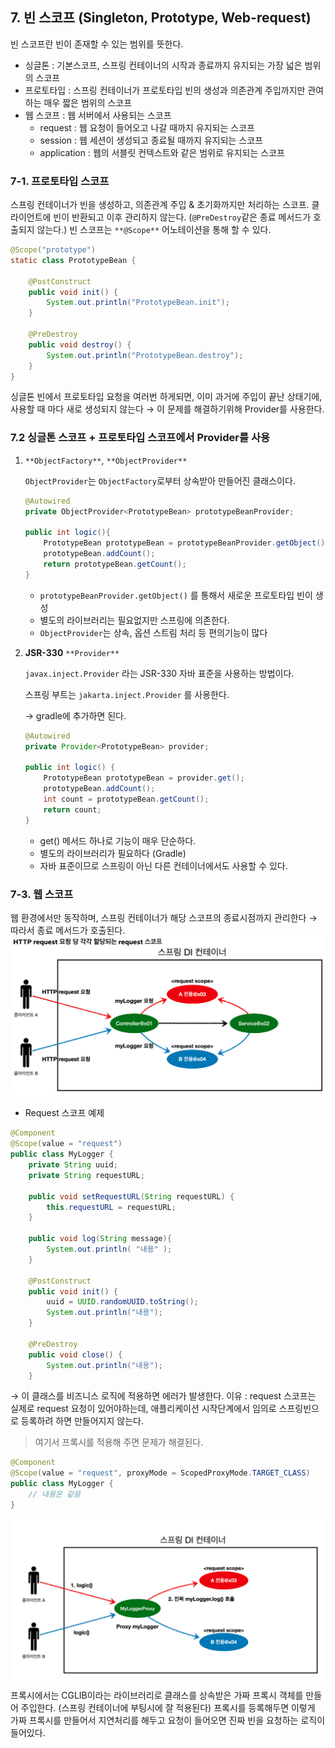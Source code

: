 ## 7. 빈 스코프 (Singleton, Prototype, Web-request)
빈 스코프란 빈이 존재할 수 있는 범위를 뜻한다.
- 싱글톤 : 기본스코프, 스프링 컨테이너의 시작과 종료까지 유지되는 가장 넓은 범위의 스코프
- 프로토타입 : 스프링 컨테이너가 프로토타입 빈의 생성과 의존관계 주입까지만 관여하는 매우 짧은 범위의 스코프
- 웹 스코프 : 웹 서버에서 사용되는 스코프
    - request : 웹 요청이 들어오고 나갈 때까지 유지되는 스코프
    - session : 웹 세션이 생성되고 종료될 때까지 유지되는 스코프
    - application : 웹의 서블릿 컨텍스트와 같은 범위로 유지되는 스코프
### 7-1. 프로토타입 스코프
스프링 컨테이너가 빈을 생성하고, 의존관계 주입 & 초기화까지만 처리하는 스코프. 클라이언트에 빈이 반환되고 이후 관리하지 않는다. (`@PreDestroy`같은 종료 메서드가 호출되지 않는다.)
빈 스코프는 `**@Scope**` 어노테이션을 통해 할 수 있다.
```Java
@Scope("prototype")
static class PrototypeBean {
	
	@PostConstruct
	public void init() {
		System.out.println("PrototypeBean.init");
	}
	
	@PreDestroy
	public void destroy() {
		System.out.println("PrototypeBean.destroy");
	}
}
```
싱글톤 빈에서 프로토타입 요청을 여러번 하게되면, 이미 과거에 주입이 끝난 상태기에, 사용할 때 마다 새로 생성되지 않는다
→ 이 문제를 해결하기위해 Provider를 사용한다.
### 7.2 싱글톤 스코프 + 프로토타입 스코프에서 Provider를 사용
1. `**ObjectFactory**`, `**ObjectProvider**`
    
    `ObjectProvider`는 `ObjectFactory`로부터 상속받아 만들어진 클래스이다.
    
    ```Java
    @Autowired
    private ObjectProvider<PrototypeBean> prototypeBeanProvider;
    
    public int logic(){
    	PrototypeBean prototypeBean = prototypeBeanProvider.getObject();
    	prototypeBean.addCount();
    	return prototypeBean.getCount();
    }
    ```
    
    - `prototypeBeanProvider.getObject()` 를 통해서 새로운 프로토타입 빈이 생성
    - 별도의 라이브러리는 필요없지만 스프링에 의존한다.
    - `ObjectProvider`는 상속, 옵션 스트림 처리 등 편의기능이 많다
2. **JSR-330** `**Provider**`
    
    `javax.inject.Provider` 라는 JSR-330 자바 표준을 사용하는 방법이다.
    
    스프링 부트는 `jakarta.inject.Provider` 를 사용한다.
    
    → gradle에 추가하면 된다.
    
    ```Java
    @Autowired
    private Provider<PrototypeBean> provider;
    
    public int logic() {
    	PrototypeBean prototypeBean = provider.get();
    	prototypeBean.addCount();
    	int count = prototypeBean.getCount();
    	return count;
    }
    ```
    
    - get() 메서드 하나로 기능이 매우 단순하다.
    - 별도의 라이브러리가 필요하다 (Gradle)
    - 자바 표준이므로 스프링이 아닌 다른 컨테이너에서도 사용할 수 있다.
### 7-3. 웹 스코프
웹 환경에서만 동작하며, 스프링 컨테이너가 해당 스코프의 종료시점까지 관리한다 → 따라서 종료 메서드가 호출된다.
![](attachment/89fc84c9ba453bdf673ff3ea2fdfa622.png)
- Request 스코프 예제
```Java
@Component
@Scope(value = "request")
public class MyLogger {
	private String uuid;
	private String requestURL;
	
	public void setRequestURL(String requestURL) {
		this.requestURL = requestURL;
	}
	
	public void log(String message){
		System.out.println( "내용" );
	}
	
	@PostConstruct
	public void init() {
		uuid = UUID.randomUUID.toString();
		System.out.println("내용");
	}
	
	@PreDestroy
	public void close() { 
		System.out.println("내용");
	}
```
→ 이 클래스를 비즈니스 로직에 적용하면 에러가 발생한다.
이유 : request 스코프는 실제로 request 요청이 있어야하는데, 애플리케이션 시작단계에서 임의로 스프링빈으로 등록하려 하면 만들어지지 않는다.

> 여기서 프록시를 적용해 주면 문제가 해결된다.
```Java
@Component
@Scope(value = "request", proxyMode = ScopedProxyMode.TARGET_CLASS)
public class MyLogger {
	// 내용은 같음
}
```
![](attachment/87d586e80a47d10622accbcc9c550f68.png)
프록시에서는 CGLIB이라는 라이브러리로 클래스를 상속받은 가짜 프록시 객체를 만들어 주입한다. (스프링 컨테이너에 부팅시에 잘 적용된다)
프록시를 등록해두면 이렇게 가짜 프록시를 만들어서 지연처리를 해두고 요청이 들어오면 진짜 빈을 요청하는 로직이 들어있다.